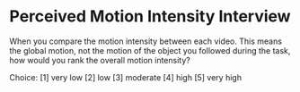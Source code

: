 # Perceived Motion Intensity Interview


When you compare the motion intensity between each video. This means the global motion, not the motion of the object you followed during the task, how would you rank the overall motion intensity?

Choice: [1] very low
[2] low
[3] moderate
[4] high
[5] very high

